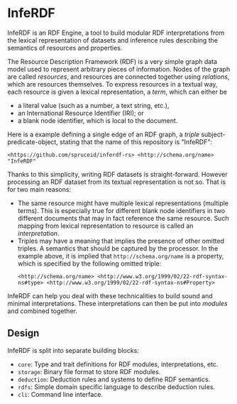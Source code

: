 # InfeRDF

InfeRDF is an RDF Engine, a tool to build modular RDF interpretations from the
lexical representation of datasets and inference rules describing the semantics
of resources and properties.

The Resource Description Framework (RDF) is a very simple graph data model used
to represent arbitrary pieces of information. Nodes of the graph are called
*resources*, and resources are connected together using *relations*, which are
resources themselves. To express resources in a textual way, each resource is
given a lexical representation, a *term*, which can either be
  - a literal value (such as a number, a text string, etc.),
  - an International Resource Identifier (IRI); or
  - a blank node identifier, which is local to the document.

Here is a example defining a single edge of an RDF graph, a *triple*
subject-predicate-object, stating that the name of this repository is
"InfeRDF":
```
<https://github.com/spruceid/inferdf-rs> <http://schema.org/name> "InfeRDF"
```

Thanks to this simplicity, writing RDF datasets is straight-forward. However
processing an RDF dataset from its textual representation is not so. That is for
two main reasons:

  - The same resource might have multiple lexical representations (multiple
    terms). This is especially true for different blank node identifiers in two
    different documents that may in fact reference the same resource. Such
    mapping from lexical representation to resource is called an
    *interpretation*.
  - Triples may have a meaning that implies the presence of other omitted
    triples. A semantics that should be captured by the processor. In the
    example above, it is implied that `http://schema.org/name` is a property,
    which is specified by the following omitted triple:
    ```
    <http://schema.org/name> <http://www.w3.org/1999/02/22-rdf-syntax-ns#type> <http://www.w3.org/1999/02/22-rdf-syntax-ns#Property>
    ```

InfeRDF can help you deal with these technicalities to build sound and minimal
interpretations. These interpretations can then be put into *modules* and
combined together.

## Design

InfeRDF is split into separate building blocks:
  - `core`: Type and trait definitions for RDF modules, interpretations, etc.
  - `storage`: Binary file format to store RDF modules.
  - `deduction`: Deduction rules and systems to define RDF semantics.
  - `rdfs`: Simple domain specific language to describe deduction rules.
  - `cli`: Command line interface.